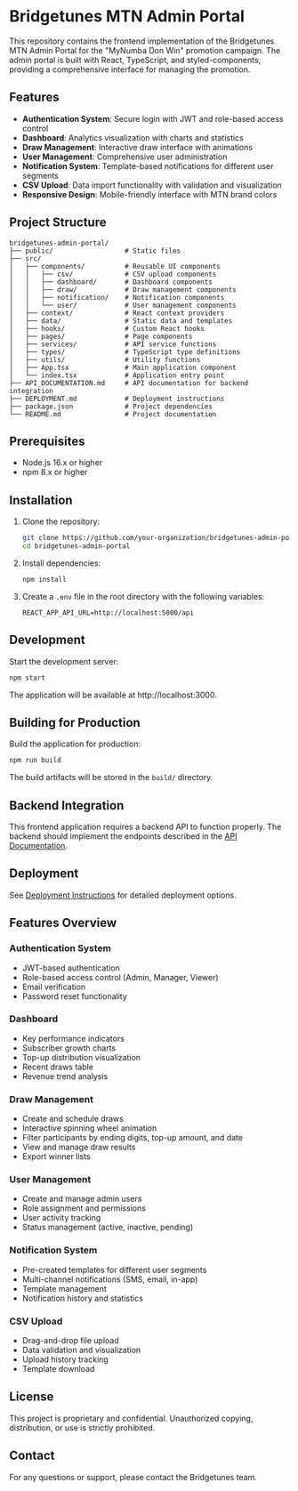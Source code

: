 # Bridgetunes MTN Admin Portal

This repository contains the frontend implementation of the Bridgetunes MTN Admin Portal for the "MyNumba Don Win" promotion campaign. The admin portal is built with React, TypeScript, and styled-components, providing a comprehensive interface for managing the promotion.

## Features

- **Authentication System**: Secure login with JWT and role-based access control
- **Dashboard**: Analytics visualization with charts and statistics
- **Draw Management**: Interactive draw interface with animations
- **User Management**: Comprehensive user administration
- **Notification System**: Template-based notifications for different user segments
- **CSV Upload**: Data import functionality with validation and visualization
- **Responsive Design**: Mobile-friendly interface with MTN brand colors

## Project Structure

```
bridgetunes-admin-portal/
├── public/                  # Static files
├── src/
│   ├── components/          # Reusable UI components
│   │   ├── csv/             # CSV upload components
│   │   ├── dashboard/       # Dashboard components
│   │   ├── draw/            # Draw management components
│   │   ├── notification/    # Notification components
│   │   └── user/            # User management components
│   ├── context/             # React context providers
│   ├── data/                # Static data and templates
│   ├── hooks/               # Custom React hooks
│   ├── pages/               # Page components
│   ├── services/            # API service functions
│   ├── types/               # TypeScript type definitions
│   ├── utils/               # Utility functions
│   ├── App.tsx              # Main application component
│   └── index.tsx            # Application entry point
├── API_DOCUMENTATION.md     # API documentation for backend integration
├── DEPLOYMENT.md            # Deployment instructions
├── package.json             # Project dependencies
└── README.md                # Project documentation
```

## Prerequisites

- Node.js 16.x or higher
- npm 8.x or higher

## Installation

1. Clone the repository:
   ```bash
   git clone https://github.com/your-organization/bridgetunes-admin-portal.git
   cd bridgetunes-admin-portal
   ```

2. Install dependencies:
   ```bash
   npm install
   ```

3. Create a `.env` file in the root directory with the following variables:
   ```
   REACT_APP_API_URL=http://localhost:5000/api
   ```

## Development

Start the development server:

```bash
npm start
```

The application will be available at http://localhost:3000.

## Building for Production

Build the application for production:

```bash
npm run build
```

The build artifacts will be stored in the `build/` directory.

## Backend Integration

This frontend application requires a backend API to function properly. The backend should implement the endpoints described in the [API Documentation](./API_DOCUMENTATION.md).

## Deployment

See [Deployment Instructions](./DEPLOYMENT.md) for detailed deployment options.

## Features Overview

### Authentication System

- JWT-based authentication
- Role-based access control (Admin, Manager, Viewer)
- Email verification
- Password reset functionality

### Dashboard

- Key performance indicators
- Subscriber growth charts
- Top-up distribution visualization
- Recent draws table
- Revenue trend analysis

### Draw Management

- Create and schedule draws
- Interactive spinning wheel animation
- Filter participants by ending digits, top-up amount, and date
- View and manage draw results
- Export winner lists

### User Management

- Create and manage admin users
- Role assignment and permissions
- User activity tracking
- Status management (active, inactive, pending)

### Notification System

- Pre-created templates for different user segments
- Multi-channel notifications (SMS, email, in-app)
- Template management
- Notification history and statistics

### CSV Upload

- Drag-and-drop file upload
- Data validation and visualization
- Upload history tracking
- Template download

## License

This project is proprietary and confidential. Unauthorized copying, distribution, or use is strictly prohibited.

## Contact

For any questions or support, please contact the Bridgetunes team.
